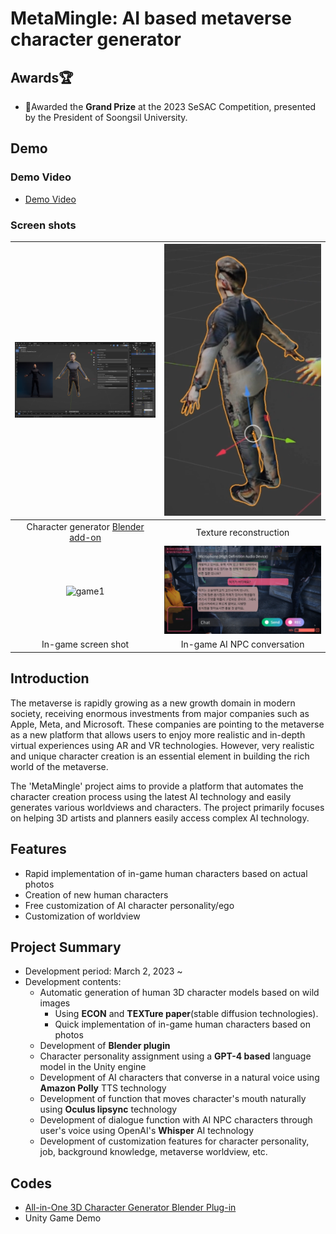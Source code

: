 # MetaMingle: AI based metaverse character generator

## Awards🏆

- 🥇Awarded the **Grand Prize** at the 2023 SeSAC Competition, presented by the President of Soongsil University.

## Demo

### Demo Video

- [Demo Video](https://youtu.be/ANvFksJjr8I)

### Screen shots

|             ![Blender_1](./Images/Blender_1.png)             | <img src="./Images/Blender_2.png" alt="Blender_2"  /> |
| :----------------------------------------------------------: | :---------------------------------------------------: |
| Character generator [Blender add-on](https://github.com/kwan3854/CEB_ECON) |                Texture reconstruction                 |
|                 ![game1](./Images/game1.png)                 |             ![game2](./Images/game2.png)              |
|                     In-game screen shot                      |              In-game AI NPC conversation              |

## Introduction
The metaverse is rapidly growing as a new growth domain in modern society, receiving enormous investments from major companies such as Apple, Meta, and Microsoft. These companies are pointing to the metaverse as a new platform that allows users to enjoy more realistic and in-depth virtual experiences using AR and VR technologies. However, very realistic and unique character creation is an essential element in building the rich world of the metaverse.

The 'MetaMingle' project aims to provide a platform that automates the character creation process using the latest AI technology and easily generates various worldviews and characters. The project primarily focuses on helping 3D artists and planners easily access complex AI technology.

## Features
- Rapid implementation of in-game human characters based on actual photos
- Creation of new human characters
- Free customization of AI character personality/ego
- Customization of worldview

## Project Summary
- Development period: March 2, 2023 ~
- Development contents:
    - Automatic generation of human 3D character models based on wild images
        - Using **ECON** and **TEXTure paper**(stable diffusion technologies).
        - Quick implementation of in-game human characters based on photos
    - Development of **Blender plugin**
    - Character personality assignment using a **GPT-4 based** language model in the Unity engine
    - Development of AI characters that converse in a natural voice using **Amazon Polly** TTS technology
    - Development of function that moves character's mouth naturally using **Oculus lipsync** technology
    - Development of dialogue function with AI NPC characters through user's voice using OpenAI's **Whisper** AI technology
    - Development of customization features for character personality, job, background knowledge, metaverse worldview, etc.

## Codes
- [All-in-One 3D Character Generator Blender Plug-in](https://github.com/kwan3854/CEB_ECON)
- Unity Game Demo
